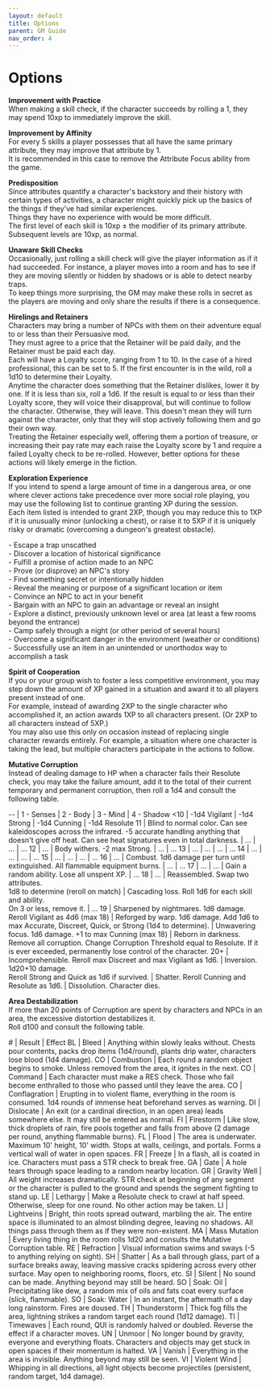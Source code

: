 ```yaml
---
layout: default
title: Options
parent: GM Guide
nav_order: 4
---
```


# Options

**Improvement with Practice**  
When making a skill check, if the character succeeds by rolling a 1, they may spend 10xp to immediately improve the skill.

**Improvement by Affinity**  
For every 5 skills a player possesses that all have the same primary attribute, they may improve that attribute by 1.  
It is recommended in this case to remove the Attribute Focus ability from the game.

**Predisposition**  
Since attributes quantify a character's backstory and their history with certain types of activities, a character might quickly pick up the basics of the things if they've had similar experiences.  
Things they have no experience with would be more difficult.  
The first level of each skill is 10xp ± the modifier of its primary attribute.  
Subsequent levels are 10xp, as normal.

**Unaware Skill Checks**  
Occasionally, just rolling a skill check will give the player information as if it had succeeded. For instance, a player moves into a room and has to see if they are moving silently or hidden by shadows or is able to detect nearby traps.  
To keep things more surprising, the GM may make these rolls in secret as the players are moving and only share the results if there is a consequence.

**Hirelings and Retainers**  
Characters may bring a number of NPCs with them on their adventure equal to or less than their Persuasive mod.  
They must agree to a price that the Retainer will be paid daily, and the Retainer must be paid each day.  
Each will have a Loyalty score, ranging from 1 to 10. In the case of a hired professional, this can be set to 5. If the first encounter is in the wild, roll a 1d10 to determine their Loyalty.  
Anytime the character does something that the Retainer dislikes, lower it by one. If it is less than six, roll a 1d6. If the result is equal to or less than their Loyalty score, they will voice their disapproval, but will continue to follow the character. Otherwise, they will leave. This doesn't mean they will turn against the character, only that they will stop actively following them and go their own way.  
Treating the Retainer especially well, offering them a portion of treasure, or increasing their pay rate may each raise the Loyalty score by 1 and require a failed Loyalty check to be re-rolled. However, better options for these actions will likely emerge in the fiction.

**Exploration Experience**  
If you intend to spend a large amount of time in a dangerous area, or one where clever actions take precedence over more social role playing, you may use the following list to continue granting XP during the session.  
Each item listed is intended to grant 2XP, though you may reduce this to 1XP if it is unusually minor (unlocking a chest), or raise it to 5XP if it is uniquely risky or dramatic (overcoming a dungeon's greatest obstacle).

\- Escape a trap unscathed  
\- Discover a location of historical significance  
\- Fulfill a promise of action made to an NPC  
\- Prove (or disprove) an NPC's story  
\- Find something secret or intentionally hidden  
\- Reveal the meaning or purpose of a significant location or item  
\- Convince an NPC to act in your benefit  
\- Bargain with an NPC to gain an advantage or reveal an insight  
\- Explore a distinct, previously unknown level or area (at least a few rooms beyond the entrance)  
\- Camp safely through a night (or other period of several hours)  
\- Overcome a significant danger in the environment (weather or conditions)  
\- Successfully use an item in an unintended or unorthodox way to accomplish a task

**Spirit of Cooperation**  
If you or your group wish to foster a less competitive environment, you may step down the amount of XP gained in a situation and award it to all players present instead of one.  
For example, instead of awarding 2XP to the single character who accomplished it, an action awards 1XP to all characters present. (Or 2XP to all characters instead of 5XP.)  
You may also use this only on occasion instead of replacing single character rewards entirely. For example, a situation where one character is taking the lead, but multiple characters participate in the actions to follow.

**Mutative Corruption**  
Instead of dealing damage to HP when a character fails their Resolute check, you may take the failure amount, add it to the total of their current temporary and permanent corruption, then roll a 1d4 and consult the following table.

--  | 1 - Senses    | 2 - Body    | 3 - Mind     | 4 - Shadow
<10 | -1d4 Vigilant | -1d4 Strong | -1d4 Cunning | -1d4 Resolute
11  | Blind to normal color. Can see kaleidoscopes across the infrared. -5 accurate handling anything that doesn't give off heat. Can see heat signatures even in total darkness. | ... | ... | ...
12  | ... | Body withers. -2 max Strong. | ... | ...
13  | ... | ... | ... | ...
14  | ... | ... | ... | ...
15  | ... | ... | ... | ...
16  | ... | Combust. 1d6 damage per turn until extinguished. All flammable equipment burns. | ... | ...
17  | ... | ... | Gain a random ability. Lose all unspent XP. | ...
18  | ... | Reassembled. Swap two attributes.<br />1d8 to determine (reroll on match) | Cascading loss. Roll 1d6 for each skill and ability.<br />On 3 or less, remove it. | ...
19  | Sharpened by nightmares. 1d6 damage. Reroll Vigilant as 4d6 (max 18) | Reforged by warp. 1d6 damage. Add 1d6 to max Accurate, Discreet, Quick, or Strong (1d4 to determine). | Unwavering focus. 1d6 damage. +1 to max Cunning (max 18) | Reborn in darkness. Remove all corruption. Change Corruption Threshold equal to Resolute. If it is ever exceeded, permanently lose control of the character.
20+ | Incomprehensible. Reroll max Discreet and max Vigilant as 1d6. | Inversion. 1d20+10 damage.<br />Reroll Strong and Quick as 1d6 if survived. | Shatter. Reroll Cunning and Resolute as 1d6. | Dissolution. Character dies.

**Area Destabilization**  
If more than 20 points of Corruption are spent by characters and NPCs in an area, the excessive distortion destabilizes it.  
Roll d100 and consult the following table.

\# | Result        | Effect
BL | Bleed         | Anything within slowly leaks without. Chests pour contents, packs drop items (1d4/round), plants drip water, characters lose blood (1d4 damage).
CO | Combustion    | Each round a random object begins to smoke. Unless removed from the area, it ignites in the next.
CO | Command       | Each character must make a RES check. Those who fail become enthralled to those who passed until they leave the area.
CO | Conflagration | Erupting in to violent flame, everything in the room is consumed. 1d4 rounds of immense heat beforehand serves as warning.
DI | Dislocate     | An exit (or a cardinal direction, in an open area) leads somewhere else. It may still be entered as normal.
FI | Firestorm     | Like slow, thick droplets of rain, fire pools together and falls from above (2 damage per round, anything flammable burns).
FL | Flood         | The area is underwater. Maximum 10' height, 10' width. Stops at walls, ceilings, and portals. Forms a vertical wall of water in open spaces.
FR | Freeze        | In a flash, all is coated in ice. Characters must pass a STR check to break free.
GA | Gate          | A hole tears through space leading to a random nearby location.
GR | Gravity Well  | All weight increases dramatically. STR check at beginning of any segment or the character is pulled to the ground and spends the segment fighting to stand up.
LE | Lethargy      | Make a Resolute check to crawl at half speed. Otherwise, sleep for one round. No other action may be taken.
LI | Lightveins    | Bright, thin roots spread outward, marbling the air. The entire space is illuminated to an almost blinding degree, leaving no shadows. All things pass through them as if they were non-existent.
MA | Mass Mutation | Every living thing in the room rolls 1d20 and consults the Mutative Corruption table.
RE | Refraction    | Visual information swims and sways (-5 to anything relying on sight).
SH | Shatter       | As a ball through glass, part of a surface breaks away, leaving massive cracks spidering across every other surface. May open to neighboring rooms, floors, etc.
SI | Silent        | No sound can be made. Anything beyond may still be heard.
SO | Soak: Oil     | Precipitating like dew, a random mix of oils and fats coat every surface (slick, flammable).
SO | Soak: Water   | In an instant, the aftermath of a day long rainstorm. Fires are doused.
TH | Thunderstorm  | Thick fog fills the area, lightning strikes a random target each round (1d12 damage).
TI | Timewaves     | Each round, QUI is randomly halved or doubled. Reverse the effect if a character moves.
UN | Unmoor        | No longer bound by gravity, everyone and everything floats. Characters and objects may get stuck in open spaces if their momentum is halted.
VA | Vanish        | Everything in the area is invisible. Anything beyond may still be seen.
VI | Violent Wind  | Whipping in all directions, all light objects become projectiles (persistent, random target, 1d4 damage).
